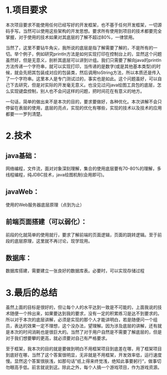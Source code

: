 # 1.项目要求

​	本次项目要求不能使用任何已经写好的开发框架，也不基于任何开发框架，一切源码手写。当然可以使用这些架构的开发思想。要求所有使用到项目的技术都要完全掌握，对于使用的技术如果对其底层的了解不超过80%，一律禁用。

​	当然了，这里不要钻牛角尖，我所说的底层是指了解需要了解的，不是所有的一切。举个例子，例如研究println方法是如何实现打印在控制台上的，显然这个问题虽然好，但是无意义，剖析其底层可以讲到计组。我们只需要了解向java的println方法传递一个字符串，就可以实现打印，当传递的是数字(或是其他基本类型)的时候，就会先把其包装成对应的包装类，然后调用toString方法，所以本质还是传入了一个字符串。这里本人是专门测试过的，事实也是如此。这个问题虽好，可以自己下去研究，但是对实际的开发毫无意义。也没见过问java绘图工具包的底层，怎么实现键盘控制，别人也不会问这样的问题，把时间花在有意义的地方。

​	一句话，简单的做出来不是本次的目的，要求要做好，各种优化。本次讲解不会只停留在表层的使用，底层的亮点，实现的优化有哪些，实现的技术以及技术的应用都要一一罗列清楚。

# 2.技术

## java基础：

网络编程，文件流，面对对象深刻理解，集合的使用底层要有70-80%的理解，多线程编程，纯JDBC技术，java绘图机制(会用即可)。

## javaWeb：

使用的Web服务器底层原理（点到为止）

## 前端页面搭建（可以弱化）：

前段的化就简单的使用就行，要求了解前端的页面逻辑，页面的跳转逻辑。至于前段的底层原理，这里就不再讨论，现学现用。

## 数据库：

数据库搭建，需要建立一张良好的数据库表。必要时，可以实现存储过程

# 3.最后的总结

​	虽然上面的目标是很好的，但让每个人的水平达到一致是不可能的，上面我说的技术随便一个拎出来，如果要达到我的要求，没有一定的积累练习是达不到要求的。所以对于本次的底层讲解，必须是实现的那个人才能讲明白，若是随便问一个组员，表达的效果一定不理想，这个没办法，望理解。因为涉及底层的讲解，还有就是本次的时间消耗也是很巨大的。当然了对于用户自然是不需要了解底层的，但是对于我们想要攀的更高，就必须要对自己有严格要求。

​	至于框架，我本次的目的就是要做到明白不用框架项目到底差在哪，用了框架项目到底好在哪，当然了这个答案很明显，无非就是不用框架，开发效率低，运行速度慢。显然这个答案很肤浅，如那句话”纸上得来终觉浅，绝知此事要躬行“，做事切勿眼高手低。前言就说到这。除此之外，每个人搞一个游戏项目，作为游戏资源。

